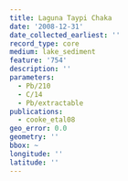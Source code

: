 ```yaml
---
title: Laguna Taypi Chaka
date: '2008-12-31'
date_collected_earliest: ''
record_type: core
medium: lake_sediment
feature: '754'
description: ''
parameters:
  - Pb/210
  - C/14
  - Pb/extractable
publications:
  - cooke_etal08
geo_error: 0.0
geometry: ''
bbox: ~
longitude: ''
latitude: ''
---
```

